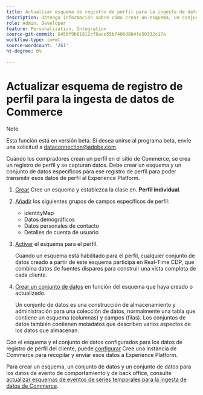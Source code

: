 ```yaml
---
title: Actualizar esquema de registro de perfil para la ingesta de datos de Commerce
description: Obtenga información sobre cómo crear un esquema, un conjunto de datos y un conjunto de datos para recopilar y enviar datos de registro de perfil de Commerce al Experience Platform.
role: Admin, Developer
feature: Personalization, Integration
source-git-commit: 8456f9b81812cf8ace55b7406d8b4fe50332c17a
workflow-type: tm+mt
source-wordcount: '261'
ht-degree: 0%

---
```


# Actualizar esquema de registro de perfil para la ingesta de datos de Commerce

>[!NOTE]
>
>Esta función está en versión beta. Si desea unirse al programa beta, envíe una solicitud a [dataconnection@adobe.com](mailto:dataconnection@adobe.com).

Cuando los compradores crean un perfil en el sitio de Commerce, se crea un registro de perfil y se capturan datos. Debe crear un esquema y un conjunto de datos específicos para ese registro de perfil para poder transmitir esos datos de perfil al Experience Platform.

1. [Crear](https://experienceleague.adobe.com/docs/experience-platform/xdm/ui/resources/schemas.html#create) Cree un esquema y establezca la clase en. **Perfil individual**.

1. [Añadir](https://experienceleague.adobe.com/docs/experience-platform/xdm/ui/resources/schemas.html#add-field-groups) los siguientes grupos de campos específicos de perfil:

   - identityMap
   - Datos demográficos
   - Datos personales de contacto
   - Detalles de cuenta de usuario

1. [Activar](https://experienceleague.adobe.com/docs/experience-platform/xdm/ui/resources/schemas.html#profile) el esquema para el perfil.

   Cuando un esquema está habilitado para el perfil, cualquier conjunto de datos creado a partir de este esquema participa en Real-Time CDP, que combina datos de fuentes dispares para construir una vista completa de cada cliente.

1. [Crear un conjunto de datos](https://experienceleague.adobe.com/docs/platform-learn/implement-mobile-sdk/experience-cloud/platform.html#create-a-dataset) en función del esquema que haya creado o actualizado.

   Un conjunto de datos es una construcción de almacenamiento y administración para una colección de datos, normalmente una tabla que contiene un esquema (columnas) y campos (filas). Los conjuntos de datos también contienen metadatos que describen varios aspectos de los datos que almacenan.

Con el esquema y el conjunto de datos configurados para los datos de registro de perfil del cliente, puede [configurar](connect-data.md#data-collection) Cree una instancia de Commerce para recopilar y enviar esos datos a Experience Platform.

Para crear un esquema, un conjunto de datos y un conjunto de datos para los datos de evento de comportamiento y de back office, consulte [actualizar esquemas de eventos de series temporales para la ingesta de datos de Commerce](update-xdm.md).
